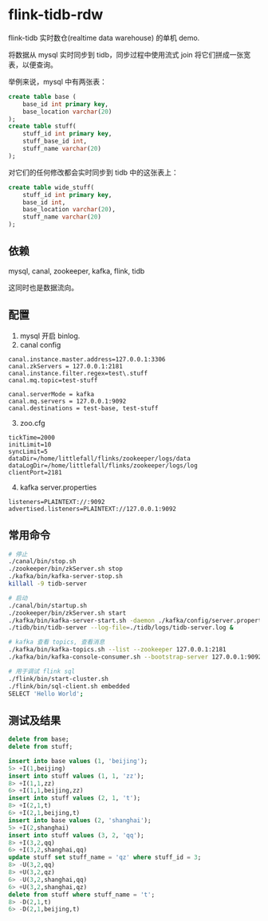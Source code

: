 # flink-tidb-rdw

flink-tidb 实时数仓(realtime data warehouse) 的单机 demo.

将数据从 mysql 实时同步到 tidb，同步过程中使用流式 join 将它们拼成一张宽表，以便查询。

举例来说，mysql 中有两张表：
```sql
create table base (
	base_id int primary key,
	base_location varchar(20)
);
create table stuff(
	stuff_id int primary key,
	stuff_base_id int,
	stuff_name varchar(20)
);
```

对它们的任何修改都会实时同步到 tidb 中的这张表上：
```sql
create table wide_stuff(
	stuff_id int primary key,
	base_id int,
	base_location varchar(20),
	stuff_name varchar(20)
);
```

## 依赖

mysql, canal, zookeeper, kafka, flink, tidb

这同时也是数据流向。

## 配置

1. mysql 开启 binlog.
2. canal config
```config
canal.instance.master.address=127.0.0.1:3306
canal.zkServers = 127.0.0.1:2181
canal.instance.filter.regex=test\.stuff
canal.mq.topic=test-stuff

canal.serverMode = kafka
canal.mq.servers = 127.0.0.1:9092
canal.destinations = test-base, test-stuff
```
3. zoo.cfg
```config
tickTime=2000
initLimit=10
syncLimit=5
dataDir=/home/littlefall/flinks/zookeeper/logs/data
dataLogDir=/home/littlefall/flinks/zookeeper/logs/log
clientPort=2181
```
4. kafka server.properties
```config
listeners=PLAINTEXT://:9092
advertised.listeners=PLAINTEXT://127.0.0.1:9092
```

## 常用命令
```sh
# 停止
./canal/bin/stop.sh
./zookeeper/bin/zkServer.sh stop
./kafka/bin/kafka-server-stop.sh
killall -9 tidb-server

# 启动
./canal/bin/startup.sh
./zookeeper/bin/zkServer.sh start
./kafka/bin/kafka-server-start.sh -daemon ./kafka/config/server.properties
./tidb/bin/tidb-server --log-file=./tidb/logs/tidb-server.log &

# kafka 查看 topics, 查看消息
./kafka/bin/kafka-topics.sh --list --zookeeper 127.0.0.1:2181
./kafka/bin/kafka-console-consumer.sh --bootstrap-server 127.0.0.1:9092  --topic test-base # --from-beginning

# 用于调试 flink sql
./flink/bin/start-cluster.sh
./flink/bin/sql-client.sh embedded
SELECT 'Hello World';
```

## 测试及结果
```sql
delete from base;
delete from stuff;

insert into base values (1, 'beijing');
5> +I(1,beijing)
insert into stuff values (1, 1, 'zz');
8> +I(1,1,zz)
6> +I(1,1,beijing,zz)
insert into stuff values (2, 1, 't');
8> +I(2,1,t)
6> +I(2,1,beijing,t)
insert into base values (2, 'shanghai');
5> +I(2,shanghai)
insert into stuff values (3, 2, 'qq');
8> +I(3,2,qq)
6> +I(3,2,shanghai,qq)
update stuff set stuff_name = 'qz' where stuff_id = 3;
8> -U(3,2,qq)
8> +U(3,2,qz)
6> -U(3,2,shanghai,qq)
6> +U(3,2,shanghai,qz)
delete from stuff where stuff_name = 't';
8> -D(2,1,t)
6> -D(2,1,beijing,t)
```
